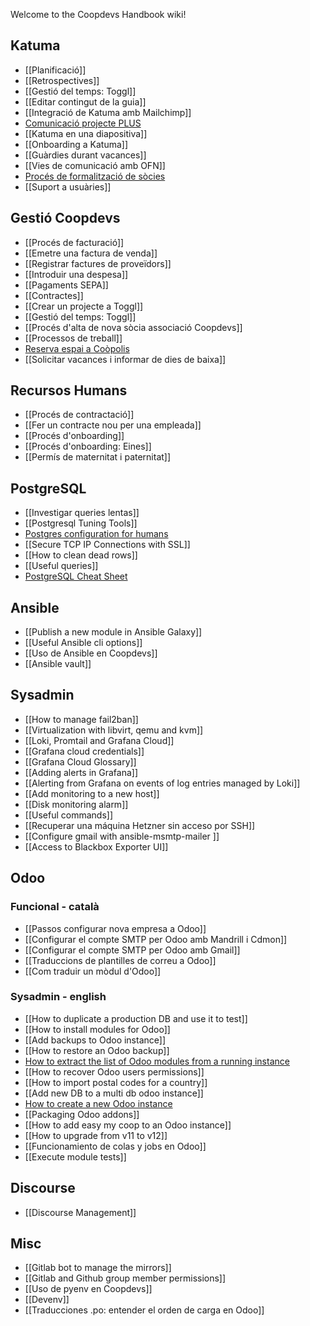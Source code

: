 Welcome to the Coopdevs Handbook wiki!

## Katuma

* [[Planificació]]
* [[Retrospectives]]
* [[Gestió del temps: Toggl]]
* [[Editar contingut de la guia]]
* [[Integració de Katuma amb Mailchimp]]
* [Comunicació projecte PLUS](https://github.com/coopdevs/handbook/wiki/Comunicaci%C3%B3-projecte-PLUS)
* [[Katuma en una diapositiva]]
* [[Onboarding a Katuma]]
* [[Guàrdies durant vacances]]
* [[Vies de comunicació amb OFN]]
* [Procés de formalització de sòcies ](https://github.com/coopdevs/handbook/wiki/Proc%C3%A9s-de-formalitzaci%C3%B3-de-noves-s%C3%B2cies-de-Katuma-SCCL)
* [[Suport a usuàries]]

## Gestió Coopdevs

* [[Procés de facturació]]
* [[Emetre una factura de venda]]
* [[Registrar factures de proveïdors]]
* [[Introduir una despesa]]
* [[Pagaments SEPA]]
* [[Contractes]]
* [[Crear un projecte a Toggl]]
* [[Gestió del temps: Toggl]]
* [[Procés d'alta de nova sòcia associació Coopdevs]]
* [[Processos de treball]]
* [Reserva espai a Coòpolis](https://bcn.coop/formulari-espai/)
* [[Solicitar vacances i informar de dies de baixa]]

## Recursos Humans
* [[Procés de contractació]]
* [[Fer un contracte nou per una empleada]]
* [[Procés d'onboarding]]
* [[Procés d'onboarding: Eines]]
* [[Permís de maternitat i paternitat]]

## PostgreSQL

* [[Investigar queries lentas]]
* [[Postgresql Tuning Tools]]
* [Postgres configuration for humans](https://postgresqlco.nf/en/doc/param/)
* [[Secure TCP IP Connections with SSL]]
* [[How to clean dead rows]]
* [[Useful queries]]
* [PostgreSQL Cheat Sheet](https://postgrescheatsheet.com/)

## Ansible

* [[Publish a new module in Ansible Galaxy]]
* [[Useful Ansible cli options]]
* [[Uso de Ansible en Coopdevs]]
* [[Ansible vault]]

## Sysadmin
* [[How to manage fail2ban]]
* [[Virtualization with libvirt, qemu and kvm]]
* [[Loki, Promtail and Grafana Cloud]]
* [[Grafana cloud credentials]]
* [[Grafana Cloud Glossary]]
* [[Adding alerts in Grafana]]
* [[Alerting from Grafana on events of log entries managed by Loki]]
* [[Add monitoring to a new host]]
* [[Disk monitoring alarm]]
* [[Useful commands]]
* [[Recuperar una máquina Hetzner sin acceso por SSH]]
* [[Configure gmail with ansible-msmtp-mailer ]]
* [[Access to Blackbox Exporter UI]]

## Odoo

### Funcional - català
  * [[Passos configurar nova empresa a Odoo]]
  * [[Configurar el compte SMTP per Odoo amb Mandrill i Cdmon]]
  * [[Configurar el compte SMTP per Odoo amb Gmail]]
  * [[Traduccions de plantilles de correu a Odoo]]
  * [[Com traduir un mòdul d'Odoo]]
### Sysadmin - english
  * [[How to duplicate a production DB and use it to test]]
  * [[How to install modules for Odoo]]
  * [[Add backups to Odoo instance]]
  * [[How to restore an Odoo backup]]
  * [How to extract the list of Odoo modules from a running instance](https://gitlab.com/coopdevs/odoo-provisioning/wikis/How-to-extract-the-list-of-Odoo-modules-from-a-running-instance)
  * [[How to recover Odoo users permissions]]
  * [[How to import postal codes for a country]]
  * [[Add new DB to a multi db odoo instance]]
  * [How to create a new Odoo instance](https://gitlab.com/coopdevs/odoo-provisioning/-/wikis/How%20to%20create%20a%20new%20Odoo%20instance)
  * [[Packaging Odoo addons]]
  * [[How to add easy my coop to an Odoo instance]]
  * [[How to upgrade from v11 to v12]]
  * [[Funcionamiento de colas y jobs en Odoo]]
  * [[Execute module tests]]

## Discourse
* [[Discourse Management]]

## Misc
* [[Gitlab bot to manage the mirrors]]
* [[Gitlab and Github group member permissions]]
* [[Uso de pyenv en Coopdevs]]
* [[Devenv]]
* [[Traducciones .po: entender el orden de carga en Odoo]]
